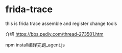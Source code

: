 # frida-trace
this is frida trace assemble and  register change tools

介绍
https://bbs.pediy.com/thread-273501.htm

npm install编译完跑_agent.js
